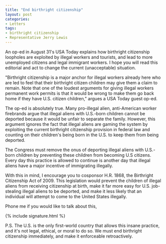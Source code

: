 ```yaml
---
title: "End birthright citizenship"
layout: post
categories:
- Letters
tags:
- birthright citizenship
- Representative Jerry Lewis
---
```


An op-ed in August 31's USA Today explains how birthright citizenship loopholes are exploited by illegal workers and tourists, and lead to more unemployed citizens and legal immigrant workers. I hope you will read this editorial and act to change the current (unacceptable) situation.  
  
"Birthright citizenship is a major anchor for illegal workers already here who are led to feel that their birthright citizen children may give them a claim to remain. Note that one of the loudest arguments for giving illegal workers permanent work permits is that it would be wrong to make them go back home if they have U.S. citizen children," argues a USA Today guest op-ed.

The op-ed is absolutely true. Many pro-illegal alien, anti-American worker firebrands argue that illegal aliens with U.S.-born children cannot be deported because it would be unfair to separate the family. However, this argument ignores the fact that illegal aliens are gaming the system by exploiting the current birthright citizenship provision in federal law and counting on their children's being born in the U.S. to keep them from being deported.

The Congress must remove the onus of deporting illegal aliens with U.S.-born children by preventing these children from becoming U.S citizens. Every day this practice is allowed to continue is another day that illegal aliens have a major incentive of immigrating illegally.

With this in mind, I encourage you to cosponsor H.R. 1868, the Birthright Citizenship Act of 2009. This legislation would prevent the children of illegal aliens from receiving citizenship at birth, make it far more easy for U.S. job-stealing illegal aliens to be deported, and make it less likely that an individual will attempt to come to the United States illegally.

Phone me if you would like to talk about this,

{% include signature.html %}

P.S. The U.S. is the only first-world country that allows this insane practice, and it's not legal, ethical, or moral to do so. We must end birthright citizenship immediately, and make it enforceable retroactively.